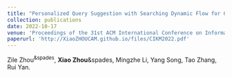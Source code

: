 ```yaml
---
title: "Personalized Query Suggestion with Searching Dynamic Flow for Online Recruitment"
collection: publications
date: 2022-10-17
venue: 'Proceedings of the 31st ACM International Conference on Information & Knowledge Management (CIKM)'
paperurl: 'http://XiaoZHOUCAM.github.io/files/CIKM2022.pdf'
---
```


Zile Zhou<sup>&spades</sup>, **Xiao Zhou**\&spades, Mingzhe Li, Yang Song, Tao Zhang, Rui Yan.
